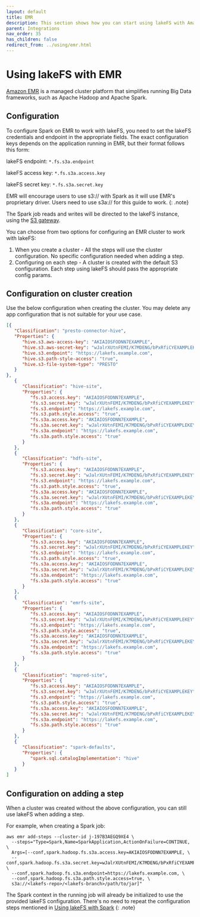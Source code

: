 ```yaml
---
layout: default
title: EMR
description: This section shows how you can start using lakeFS with Amazon EMR, an AWS managed service that simplifies running open-source Big Data frameworks.
parent: Integrations
nav_order: 35
has_children: false
redirect_from: ../using/emr.html
---
```


# Using lakeFS with EMR

[Amazon EMR](https://docs.aws.amazon.com/emr/latest/ManagementGuide/emr-what-is-emr.html) is a managed cluster platform that simplifies running Big Data frameworks, such as Apache Hadoop and Apache Spark.

## Configuration
To configure Spark on EMR to work with lakeFS, you need to set the lakeFS credentials and endpoint in the appropriate fields.
The exact configuration keys depends on the application running in EMR, but their format follows this form:

lakeFS endpoint: `*.fs.s3a.endpoint`

lakeFS access key: `*.fs.s3a.access.key`

lakeFS secret key: `*.fs.s3a.secret.key`

EMR will encourage users to use s3:// with Spark as it will use EMR's proprietary driver. Users need to use s3a:// for this guide to work.
{: .note}

The Spark job reads and writes will be directed to the lakeFS instance, using the [S3 gateway](../understand/architecture.md#s3-gateway).

You can choose from two options for configuring an EMR cluster to work with lakeFS:
1. When you create a cluster - All the steps will use the cluster configuration.
   No specific configuration needed when adding a step.
1. Configuring on each step - A cluster is created with the default S3 configuration.
   Each step using lakeFS should pass the appropriate config params.

## Configuration on cluster creation

Use the below configuration when creating the cluster. You may delete any app configuration that is not suitable for your use case.
```json
[{
   "Classification": "presto-connector-hive",
   "Properties": {
      "hive.s3.aws-access-key": "AKIAIOSFODNN7EXAMPLE",
      "hive.s3.aws-secret-key": "wJalrXUtnFEMI/K7MDENG/bPxRfiCYEXAMPLEKEY",
      "hive.s3.endpoint": "https://lakefs.example.com",
      "hive.s3.path-style-access": "true",
      "hive.s3-file-system-type": "PRESTO"
   }
},
   {
      "Classification": "hive-site",
      "Properties": {
         "fs.s3.access.key": "AKIAIOSFODNN7EXAMPLE",
         "fs.s3.secret.key": "wJalrXUtnFEMI/K7MDENG/bPxRfiCYEXAMPLEKEY",
         "fs.s3.endpoint": "https://lakefs.example.com",
         "fs.s3.path.style.access": "true",
         "fs.s3a.access.key": "AKIAIOSFODNN7EXAMPLE",
         "fs.s3a.secret.key": "wJalrXUtnFEMI/K7MDENG/bPxRfiCYEXAMPLEKEY",
         "fs.s3a.endpoint": "https://lakefs.example.com",
         "fs.s3a.path.style.access": "true"
      }
   },
   {
      "Classification": "hdfs-site",
      "Properties": {
         "fs.s3.access.key": "AKIAIOSFODNN7EXAMPLE",
         "fs.s3.secret.key": "wJalrXUtnFEMI/K7MDENG/bPxRfiCYEXAMPLEKEY",
         "fs.s3.endpoint": "https://lakefs.example.com",
         "fs.s3.path.style.access": "true",
         "fs.s3a.access.key": "AKIAIOSFODNN7EXAMPLE",
         "fs.s3a.secret.key": "wJalrXUtnFEMI/K7MDENG/bPxRfiCYEXAMPLEKEY",
         "fs.s3a.endpoint": "https://lakefs.example.com",
         "fs.s3a.path.style.access": "true"
      }
   },
   {
      "Classification": "core-site",
      "Properties": {
         "fs.s3.access.key": "AKIAIOSFODNN7EXAMPLE",
         "fs.s3.secret.key": "wJalrXUtnFEMI/K7MDENG/bPxRfiCYEXAMPLEKEY",
         "fs.s3.endpoint": "https://lakefs.example.com",
         "fs.s3.path.style.access": "true",
         "fs.s3a.access.key": "AKIAIOSFODNN7EXAMPLE",
         "fs.s3a.secret.key": "wJalrXUtnFEMI/K7MDENG/bPxRfiCYEXAMPLEKEY",
         "fs.s3a.endpoint": "https://lakefs.example.com",
         "fs.s3a.path.style.access": "true"
      }
   },
   {
      "Classification": "emrfs-site",
      "Properties": {
         "fs.s3.access.key": "AKIAIOSFODNN7EXAMPLE",
         "fs.s3.secret.key": "wJalrXUtnFEMI/K7MDENG/bPxRfiCYEXAMPLEKEY",
         "fs.s3.endpoint": "https://lakefs.example.com",
         "fs.s3.path.style.access": "true",
         "fs.s3a.access.key": "AKIAIOSFODNN7EXAMPLE",
         "fs.s3a.secret.key": "wJalrXUtnFEMI/K7MDENG/bPxRfiCYEXAMPLEKEY",
         "fs.s3a.endpoint": "https://lakefs.example.com",
         "fs.s3a.path.style.access": "true"
      }
   },
   {
      "Classification": "mapred-site",
      "Properties": {
         "fs.s3.access.key": "AKIAIOSFODNN7EXAMPLE",
         "fs.s3.secret.key": "wJalrXUtnFEMI/K7MDENG/bPxRfiCYEXAMPLEKEY",
         "fs.s3.endpoint": "https://lakefs.example.com",
         "fs.s3.path.style.access": "true",
         "fs.s3a.access.key": "AKIAIOSFODNN7EXAMPLE",
         "fs.s3a.secret.key": "wJalrXUtnFEMI/K7MDENG/bPxRfiCYEXAMPLEKEY",
         "fs.s3a.endpoint": "https://lakefs.example.com",
         "fs.s3a.path.style.access": "true"
      }
   },
   {
      "Classification": "spark-defaults",
      "Properties": {
         "spark.sql.catalogImplementation": "hive"
      }
   }
]
```

## Configuration on adding a step

When a cluster was created without the above configuration, you can still use lakeFS when adding a step.

For example, when creating a Spark job:

```shell
aws emr add-steps --cluster-id j-197B3AEGQ9XE4 \
  --steps="Type=Spark,Name=SparkApplication,ActionOnFailure=CONTINUE, \
  Args=[--conf,spark.hadoop.fs.s3a.access.key=AKIAIOSFODNN7EXAMPLE, \
  --conf,spark.hadoop.fs.s3a.secret.key=wJalrXUtnFEMI/K7MDENG/bPxRfiCYEXAMPLEKEY, \
  --conf,spark.hadoop.fs.s3a.endpoint=https://lakefs.example.com, \
  --conf,spark.hadoop.fs.s3a.path.style.access=true, \
  s3a://<lakefs-repo>/<lakefs-branch>/path/to/jar]"
```

The Spark context in the running job will already be initialized to use the provided lakeFS configuration.
There's no need to repeat the configuration steps mentioned in [Using lakeFS with Spark](spark.md#Configuration)
{: .note}
